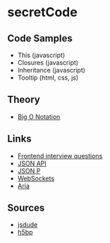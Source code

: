 # secretCode

## Code Samples

- This (javascript)
- Closures (javascript)
- Inheritance (javascript)
- Tooltip (html, css, js)

## Theory

- [Big O Notation](theory/bigONotation.md)

## Links

- [Frontend interview questions](https://github.com/h5bp/Front-end-Developer-Interview-Questions)
- [JSON API](http://jsonapi.org/)
- [JSON P](https://en.wikipedia.org/wiki/JSONP)
- [WebSockets](https://developer.mozilla.org/en-US/docs/Web/API/WebSockets_API)
- [Aria](https://www.w3.org/TR/wai-aria/states_and_properties)


## Sources

- [jsdude](http://thatjsdude.com/interview/)
- [h5bp](https://github.com/h5bp/Front-end-Developer-Interview-Questions)
